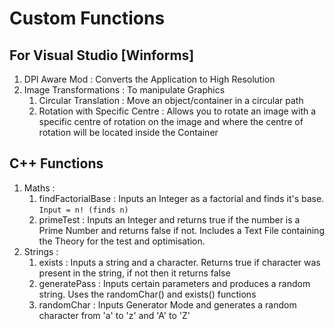 # Custom Functions
## For Visual Studio [Winforms]

1. DPI Aware Mod          : Converts the Application to High Resolution
2. Image Transformations  : To manipulate Graphics
   1. Circular Translation          : Move an object/container in a circular path
   2. Rotation with Specific Centre : Allows you to rotate an image with a specific centre of rotation on the image and where the centre of rotation will be located inside the Container

## C++ Functions

1. Maths   :
   1. findFactorialBase : Inputs an Integer as a factorial and finds it's base. ```Input = n! (finds n)```
   2. primeTest         : Inputs an Integer and returns true if the number is a Prime Number and returns false if not. Includes a Text File containing the Theory for the test and optimisation.
2. Strings :
   1. exists       : Inputs a string and a character. Returns true if character was present in the string, if not then it returns false
   2. generatePass : Inputs certain parameters and produces a random string. Uses the randomChar() and exists() functions
   3. randomChar   : Inputs Generator Mode and generates a random character from 'a' to 'z' and 'A' to 'Z'
